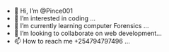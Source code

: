 - 👋 Hi, I’m @Pince001
- 👀 I’m interested in coding ...
- 🌱 I’m currently learning computer Forensics ...
- 💞️ I’m looking to collaborate on web development...
- 📫 How to reach me +254794797496 ...

<!---
Pince001/Pince001 is a ✨ special ✨ repository because its `README.md` (this file) appears on your GitHub profile.
You can click the Preview link to take a look at your changes.
--->
